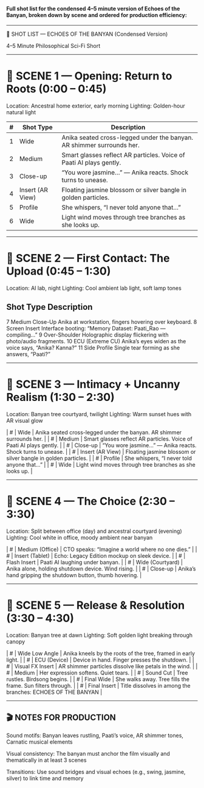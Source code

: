 #### Full shot list for the condensed 4–5 minute version of Echoes of the Banyan, broken down by scene and ordered for production efficiency:


---

🎥 SHOT LIST — ECHOES OF THE BANYAN (Condensed Version)

4–5 Minute Philosophical Sci-Fi Short


---

# 🔹 SCENE 1 — Opening: Return to Roots (0:00 – 0:45)

Location: Ancestral home exterior, early morning
Lighting: Golden-hour natural light


| #   | Shot Type         | Description                                                             |
|-----|-------------------|-------------------------------------------------------------------------|
| 1   | Wide              | Anika seated cross-legged under the banyan. AR shimmer surrounds her.   |
| 2   | Medium            | Smart glasses reflect AR particles. Voice of Paati AI plays gently.     |
| 3   | Close-up          | “You wore jasmine…” — Anika reacts. Shock turns to unease.              |
| 4   | Insert (AR View)  | Floating jasmine blossom or silver bangle in golden particles.          |
| 5   | Profile           | She whispers, “I never told anyone that…”                               |
| 6   | Wide              | Light wind moves through tree branches as she looks up.                 |



---

# 🔹 SCENE 2 — First Contact: The Upload (0:45 – 1:30)

Location: AI lab, night
Lighting: Cool ambient lab light, soft lamp tones

##	Shot Type	Description

7	Medium Close-Up	Anika at workstation, fingers hovering over keyboard.
8	Screen Insert	Interface booting: “Memory Dataset: Paati_Rao — compiling...”
9	Over-Shoulder	Holographic display flickering with photo/audio fragments.
10	ECU (Extreme CU)	Anika’s eyes widen as the voice says, “Anika? Kanna?”
11	Side Profile	Single tear forming as she answers, “Paati?”



---

# 🔹 SCENE 3 — Intimacy + Uncanny Realism (1:30 – 2:30)

Location: Banyan tree courtyard, twilight
Lighting: Warm sunset hues with AR visual glow

| # | Wide              | Anika seated cross-legged under the banyan. AR shimmer surrounds her.       | | # | Medium            | Smart glasses reflect AR particles. Voice of Paati AI plays gently.         | | # | Close-up          | “You wore jasmine…” — Anika reacts. Shock turns to unease.                  | | # | Insert (AR View)  | Floating jasmine blossom or silver bangle in golden particles.              | | # | Profile           | She whispers, “I never told anyone that…”                                   | | # | Wide              | Light wind moves through tree branches as she looks up.                     |


---

# 🔹 SCENE 4 — The Choice (2:30 – 3:30)

Location: Split between office (day) and ancestral courtyard (evening)
Lighting: Cool white in office, moody ambient near banyan

| # | Medium (Office)   | CTO speaks: “Imagine a world where no one dies.”                            | | # | Insert (Tablet)   | Echo: Legacy Edition mockup on sleek device.                              | | # | Flash Insert      | Paati AI laughing under banyan.                                             | | # | Wide (Courtyard)  | Anika alone, holding shutdown device. Wind rising.                          | | # | Close-up          | Anika’s hand gripping the shutdown button, thumb hovering.                  |


---

# 🔹 SCENE 5 — Release & Resolution (3:30 – 4:30)

Location: Banyan tree at dawn
Lighting: Soft golden light breaking through canopy

| # | Wide Low Angle    | Anika kneels by the roots of the tree, framed in early light.               | | # | ECU (Device)      | Device in hand. Finger presses the shutdown.                               | | # | Visual FX Insert  | AR shimmer particles dissolve like petals in the wind.                      | | # | Medium            | Her expression softens. Quiet tears.                                        | | # | Sound Cut         | Tree rustles. Birdsong begins.                                              | | # | Final Wide        | She walks away. Tree fills the frame. Sun filters through.                  | | # | Final Insert      | Title dissolves in among the branches: ECHOES OF THE BANYAN               |


---

## 🎬 NOTES FOR PRODUCTION

Sound motifs: Banyan leaves rustling, Paati’s voice, AR shimmer tones, Carnatic musical elements

Visual consistency: The banyan must anchor the film visually and thematically in at least 3 scenes

Transitions: Use sound bridges and visual echoes (e.g., swing, jasmine, silver) to link time and memory
